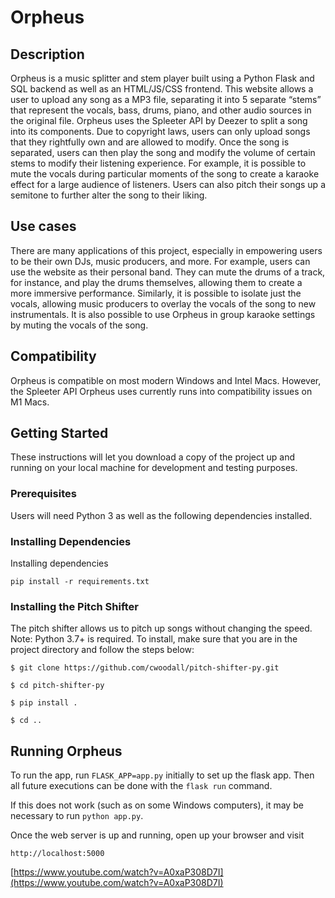 # Orpheus
 
## Description
 
Orpheus is a music splitter and stem player built using a Python Flask and SQL backend as well as an HTML/JS/CSS frontend. This website allows a user to upload any song as a MP3 file, separating it into 5 separate “stems” that represent the vocals, bass, drums, piano, and other audio sources in the original file. Orpheus uses the Spleeter API by Deezer to split a song into its components. Due to copyright laws, users can only upload songs that they rightfully own and are allowed to modify. Once the song is separated, users can then play the song and modify the volume of certain stems to modify their listening experience. For example, it is possible to mute the vocals during particular moments of the song to create a karaoke effect for a large audience of listeners. Users can also pitch their songs up a semitone to further alter the song to their liking.
 
## Use cases
 
There are many applications of this project, especially in empowering users to be their own DJs, music producers, and more. For example, users can use the website as their personal band. They can mute the drums of a track, for instance, and play the drums themselves, allowing them to create a more immersive performance. Similarly, it is possible to isolate just the vocals, allowing music producers to overlay the vocals of the song to new instrumentals. It is also possible to use Orpheus in group karaoke settings by muting the vocals of the song.
 
## Compatibility
 
Orpheus is compatible on most modern Windows and Intel Macs. However, the Spleeter API Orpheus uses currently runs into compatibility issues on M1 Macs.
 
## Getting Started
 
These instructions will let you download a copy of the project up and running on your local machine for development and testing purposes.
 
### Prerequisites
 
Users will need Python 3 as well as the following dependencies installed.
 
### Installing Dependencies
 
Installing dependencies
 
```
pip install -r requirements.txt
```
 
### Installing the Pitch Shifter
 
The pitch shifter allows us to pitch up songs without changing the speed. Note: Python 3.7+ is required. To install, make sure that you are in the project directory and follow the steps below:
 
```
$ git clone https://github.com/cwoodall/pitch-shifter-py.git
 
$ cd pitch-shifter-py
 
$ pip install .
 
$ cd ..
```
 
## Running Orpheus
 
To run the app, run `FLASK_APP=app.py` initially to set up the flask app. Then all future executions can be done with the `flask run` command.
 
If this does not work (such as on some Windows computers), it may be necessary to run `python app.py`.
 
Once the web server is up and running, open up your browser and visit
 
```
http://localhost:5000
```
[https://www.youtube.com/watch?v=A0xaP308D7I](https://www.youtube.com/watch?v=A0xaP308D7I)
